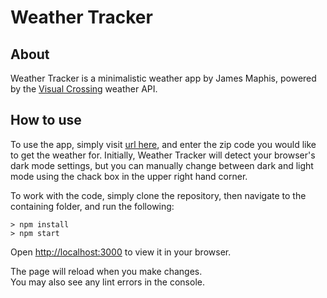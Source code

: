 # Weather Tracker

## About

Weather Tracker is a minimalistic weather app by James Maphis, powered by the [Visual Crossing](https://www.visualcrossing.com/) weather API. 

## How to use

To use the app, simply visit [url here](url.here), and enter the zip code you would like to get the weather for. Initially, Weather Tracker will detect your browser's dark mode settings, but you can manually change between dark and light mode using the chack box in the upper right hand corner.

To work with the code, simply clone the repository, then navigate to the containing folder, and run the following:

```
> npm install
> npm start
```

Open [http://localhost:3000](http://localhost:3000) to view it in your browser.

The page will reload when you make changes.\
You may also see any lint errors in the console.
